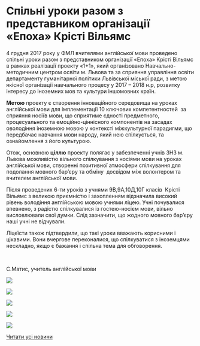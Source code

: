 # Спільні уроки разом з представником організації &#171;Епоха&#187; Крісті Вільямс

4 грудня 2017 року у ФМЛ вчителями англійської мови проведено спільні уроки разом з представником організації «Епоха» Крісті Вільямс в рамках реалізації проекту «1+1», який організовано Навчально-методичним центром освіти м. Львова та за сприяння управління освіти департаменту гуманітарної політики Львівської міської ради, з метою якісної організації навчального процесу у 2017 – 2018 н.р, розвитку інтересу до іноземних мов та культури іншомовних країн.

**Метою** проекту є створення інноваційного середовища на уроках англійської мови для імплементації 10 ключових компетентностей  за сприяння носіїв мови, що сприятиме єдності предметного, процесуального та емоційно-ціннісного компонентів на засадах оволодіння іноземною мовою у контексті міжкультурної парадигми, що передбачає навчання мови народу, який нею спілкується, та ознайомлення з його культурою.

Отож, основною **ціллю** проекту полягає у забезпеченні учнів ЗНЗ м. Львова можливістю вільного спілкування з носіями мови на уроках англійської мови, створенні позитивної атмосфери спілкування для подолання мовного бар’єру та обміну  досвідом між волонтером та вчителем англійської мови.

Після проведених 6-ти уроків з учнями 9В,9А,10Д,10Г класів  Крісті Вільямс з великою приємністю і захопленням відзначила високий рівень володіння англійською мовою учнями ліцею. Учні почувалися впевнено, з радістю спілкувалися із гостею-носієм мови, вільно висловлювали свої думки. Слід зазначити, що жодного мовного бар’єру наші учні не відчували.

Ліцеїсти також підтвердили, що такі уроки вважають корисними і цікавими. Вони вчергове переконалися, що спілкуватися з іноземцями нескладно, якщо є бажання і спільна тема для обговорення.

 

С.Матис, учитель англійської мови


![](/images/blog/спільні-уроки-разом-з-представником-організації-епоха/20171204_085059.jpg)



![](/images/blog/спільні-уроки-разом-з-представником-організації-епоха/20171204_085237.jpg)



![](/images/blog/спільні-уроки-разом-з-представником-організації-епоха/20171204_091857.jpg)



![](/images/blog/спільні-уроки-разом-з-представником-організації-епоха/20171204_091912.jpg)



![](/images/blog/спільні-уроки-разом-з-представником-організації-епоха/20171204_101158.jpg)


[Читати усі новини](/news)

